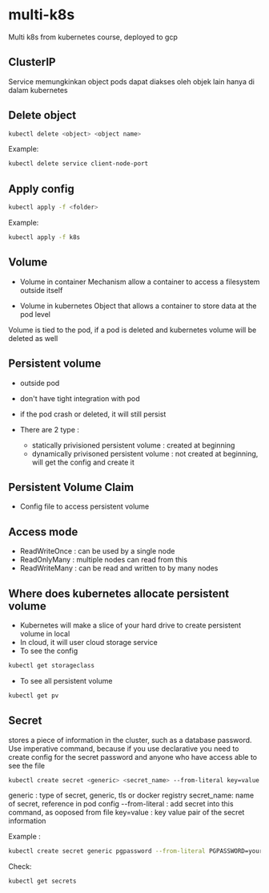 # multi-k8s
Multi k8s from kubernetes course, deployed to gcp

## ClusterIP

Service memungkinkan object pods dapat diakses oleh objek lain hanya di dalam kubernetes

## Delete object

```sh
kubectl delete <object> <object name>
```

Example:
```sh
kubectl delete service client-node-port
```

## Apply config

```sh
kubectl apply -f <folder>
```

Example:
```sh
kubectl apply -f k8s
```

## Volume 

* Volume in container
Mechanism allow a container to access a filesystem outside itself

* Volume in kubernetes
Object that allows a container to store data at the pod level

Volume is tied to the pod, if a pod is deleted and kubernetes volume will be deleted as well


## Persistent volume
- outside pod
- don't have tight integration with pod
- if the pod crash or deleted, it will still persist
- There are 2 type :
    
    * statically privisioned persistent volume : created at beginning
    * dynamically privisoned persistent volume : not created at beginning, will get the config and create it

## Persistent Volume Claim
- Config file to access persistent volume

## Access mode
- ReadWriteOnce : can be used by a single node
- ReadOnlyMany : multiple nodes can read from this
- ReadWriteMany : can be read and written to by many nodes

## Where does kubernetes allocate persistent volume
- Kubernetes will make a slice of your hard drive to create persistent volume in local
- In cloud, it will user cloud storage service
- To see the config

```sh
kubectl get storageclass
```

- To see all persistent volume

```sh
kubectl get pv
```

## Secret
stores a piece of information in the cluster, such as a database password. Use imperative command, because if you use declarative you need to create config for the secret password and anyone who have access able to see the file

```sh
kubectl create secret <generic> <secret_name> --from-literal key=value
```

generic : type of secret, generic, tls or docker registry
secret_name: name of secret, reference in pod config
--from-literal : add secret into this command, as ooposed from file
key=value : key value pair of the secret information

Example : 
```sh
kubectl create secret generic pgpassword --from-literal PGPASSWORD=yourpassword
```

Check:
```sh
kubectl get secrets
```